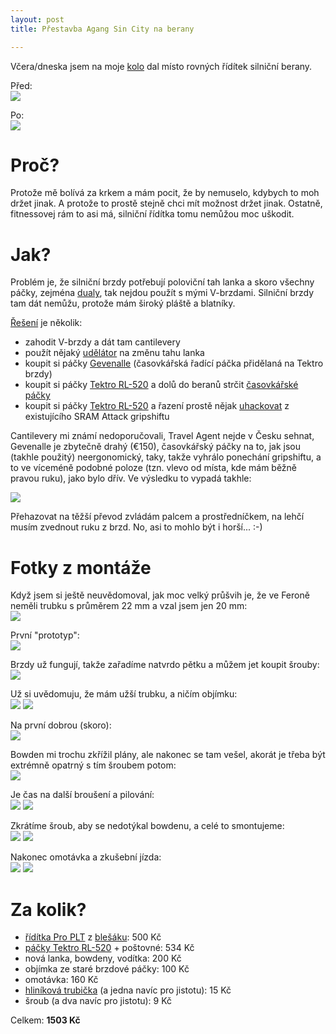 ```yaml
---
layout: post
title: Přestavba Agang Sin City na berany

---
```


[berany_final_detail]: http://store.lisk.in/tmp/perm/berany_final_detail.jpg
[berany_final_detail_small]: http://store.lisk.in/tmp/perm/berany_final_detail_small.jpg
[berany_final]: http://store.lisk.in/tmp/perm/berany_final.jpg
[berany_final_small]: http://store.lisk.in/tmp/perm/berany_final_small.jpg
[berany_packy1]: http://store.lisk.in/tmp/perm/berany_packy1.jpg
[berany_packy1_small]: http://store.lisk.in/tmp/perm/berany_packy1_small.jpg
[berany_packy2]: http://store.lisk.in/tmp/perm/berany_packy2.jpg
[berany_packy2_small]: http://store.lisk.in/tmp/perm/berany_packy2_small.jpg
[berany_puvodni]: http://store.lisk.in/tmp/perm/berany_puvodni.jpg
[berany_puvodni_small]: http://store.lisk.in/tmp/perm/berany_puvodni_small.jpg
[berany_singlespeed]: http://store.lisk.in/tmp/perm/berany_singlespeed.jpg
[berany_singlespeed_small]: http://store.lisk.in/tmp/perm/berany_singlespeed_small.jpg
[berany_uchyt1]: http://store.lisk.in/tmp/perm/berany_uchyt1.jpg
[berany_uchyt1_small]: http://store.lisk.in/tmp/perm/berany_uchyt1_small.jpg
[berany_uchyt2]: http://store.lisk.in/tmp/perm/berany_uchyt2.jpg
[berany_uchyt2_small]: http://store.lisk.in/tmp/perm/berany_uchyt2_small.jpg
[berany_uchyt3]: http://store.lisk.in/tmp/perm/berany_uchyt3.jpg
[berany_uchyt3_small]: http://store.lisk.in/tmp/perm/berany_uchyt3_small.jpg
[berany_uchyt4]: http://store.lisk.in/tmp/perm/berany_uchyt4.jpg
[berany_uchyt4_small]: http://store.lisk.in/tmp/perm/berany_uchyt4_small.jpg
[berany_uchyt5]: http://store.lisk.in/tmp/perm/berany_uchyt5.jpg
[berany_uchyt5_small]: http://store.lisk.in/tmp/perm/berany_uchyt5_small.jpg
[berany_uchyt6]: http://store.lisk.in/tmp/perm/berany_uchyt6.jpg
[berany_uchyt6_small]: http://store.lisk.in/tmp/perm/berany_uchyt6_small.jpg
[berany_uchyt7]: http://store.lisk.in/tmp/perm/berany_uchyt7.jpg
[berany_uchyt7_small]: http://store.lisk.in/tmp/perm/berany_uchyt7_small.jpg
[berany_uchyt8]: http://store.lisk.in/tmp/perm/berany_uchyt8.jpg
[berany_uchyt8_small]: http://store.lisk.in/tmp/perm/berany_uchyt8_small.jpg

Včera/dneska jsem na moje [kolo][sincity] dal místo rovných řídítek silniční
berany.

Před:  
[![][berany_puvodni_small]][berany_puvodni]

Po:  
[![][berany_final_small]][berany_final]

[sincity]: http://www.agang.eu/2010/city-bike/sincity.htm

# Proč?

Protože mě bolívá za krkem a mám pocit, že by nemuselo, kdybych to moh držet
jinak. A protože to prostě stejně chci mít možnost držet jinak. Ostatně,
fitnessovej rám to asi má, silniční řídítka tomu nemůžou moc uškodit.

# Jak?

Problém je, že silniční brzdy potřebují poloviční tah lanka a skoro všechny
páčky, zejména [dualy][], tak nejdou použít s mými V-brzdami. Silniční brzdy
tam dát nemůžu, protože mám široký pláště a blatníky.

[Řešení][dropvbrake] je několik:

  - zahodit V-brzdy a dát tam cantilevery
  - použít nějaký [udělátor][travelagent] na změnu tahu lanka
  - koupit si páčky [Gevenalle][] (časovkářská řadící páčka přidělaná na
    Tektro brzdy)
  - koupit si páčky [Tektro RL-520][rl520] a dolů do beranů strčit
    [časovkářské páčky][sl-bs77]
  - koupit si páčky [Tektro RL-520][rl520] a řazení prostě nějak
    [uhackovat][rohloff] z existujícího SRAM Attack gripshiftu

Cantilevery mi známí nedoporučovali, Travel Agent nejde v Česku sehnat,
Gevenalle je zbytečně drahý (€150), časovkářský páčky na to, jak jsou (takhle
použitý) neergonomický, taky, takže vyhrálo ponechání gripshiftu, a to ve
víceméně podobné poloze (tzn. vlevo od místa, kde mám běžně pravou ruku), jako
bylo dřív. Ve výsledku to vypadá takhle:

[![][berany_final_detail_small]][berany_final_detail]

Přehazovat na těžší převod zvládám palcem a prostředníčkem, na lehčí musím
zvednout ruku z brzd. No, asi to mohlo být i horší... :-)

[dualy]: http://en.wikipedia.org/wiki/Shimano_Total_Integration
[dropvbrake]: http://www.phred.org/~alex/bikes/brakes.html
[travelagent]: http://problemsolversbike.com/products/travel_agents/
[Gevenalle]: http://gevenalle.com/product-category/shifters/
[sl-bs77]: http://www.jensonusa.com/Shimano-SL-BS77-9-SPEED-Bar-End-Shifters
[rohloff]: http://cyclingabout.com/rohloff-hubs-with-drop-handlebars/

# Fotky z montáže

Když jsem si ještě neuvědomoval, jak moc velký průšvih je, že ve Feroně neměli
trubku s průměrem 22 mm a vzal jsem jen 20 mm:  
[![][berany_packy1_small]][berany_packy1]

První "prototyp":  
[![][berany_packy2_small]][berany_packy2]

Brzdy už fungují, takže zařadíme natvrdo pětku a můžem jet koupit šrouby:  
[![][berany_singlespeed_small]][berany_singlespeed]

Už si uvědomuju, že mám užší trubku, a ničím objímku:  
[![][berany_uchyt1_small]][berany_uchyt1]
[![][berany_uchyt2_small]][berany_uchyt2]

Na první dobrou (skoro):  
[![][berany_uchyt3_small]][berany_uchyt3]

Bowden mi trochu zkřížil plány, ale nakonec se tam vešel, akorát je třeba být
extrémně opatrný s tím šroubem potom:  
[![][berany_uchyt4_small]][berany_uchyt4]

Je čas na další broušení a pilování:  
[![][berany_uchyt5_small]][berany_uchyt5]
[![][berany_uchyt6_small]][berany_uchyt6]

Zkrátíme šroub, aby se nedotýkal bowdenu, a celé to smontujeme:  
[![][berany_uchyt7_small]][berany_uchyt7]
[![][berany_uchyt8_small]][berany_uchyt8]

Nakonec omotávka a zkušební jízda:  
[![][berany_final_detail_small]][berany_final_detail]
[![][berany_final_small]][berany_final]

# Za kolik?

  - [řídítka Pro PLT][proplt] z [blešáku][blesak]: 500 Kč
  - [páčky Tektro RL-520][rl520] + poštovné: 534 Kč
  - nová lanka, bowdeny, vodítka: 200 Kč
  - objímka ze staré brzdové páčky: 100 Kč
  - omotávka: 160 Kč
  - [hliníková trubička][trubka] (a jedna navíc pro jistotu): 15 Kč
  - šroub (a dva navíc pro jistotu): 9 Kč

[proplt]: http://www.wiggle.com/pro-plt-2014-alloy-road-handlebar/
[blesak]: https://www.facebook.com/events/869841896392719/
[rl520]: http://www.wiggle.com/tektro-rl520-drop-bar-brake-lever/
[trubka]: http://www.ferona.cz/cze/katalog/detail.php?id=25430

Celkem: **1503 Kč**
